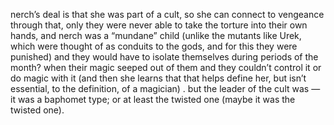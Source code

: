 nerch’s deal is that she was part of a cult, so she can connect to vengeance through that, only they were never able to take the torture into their own hands, and nerch was a “mundane” child (unlike the mutants like Urek, which were thought of as conduits to the gods, and for this they were punished) and they would have to isolate themselves during periods of the month? when their magic seeped out of them and they couldn’t control it or do magic with it (and then she learns that that helps define her, but isn’t essential, to the definition, of a magician) . but the leader of the cult was — it was a baphomet type; or at least the twisted one (maybe it was the twisted one).

